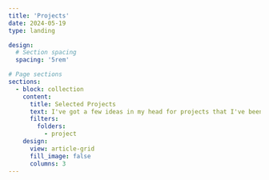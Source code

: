 ```yaml
---
title: 'Projects'
date: 2024-05-19
type: landing

design:
  # Section spacing
  spacing: '5rem'

# Page sections
sections:
  - block: collection
    content:
      title: Selected Projects
      text: I've got a few ideas in my head for projects that I've been working on for a while now..
      filters:
        folders:
          - project
    design:
      view: article-grid
      fill_image: false
      columns: 3
---
```

